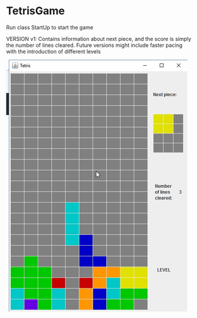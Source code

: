 # TetrisGame

Run class StartUp to start the game

VERSION v1:
Contains information about next piece, and the score is simply the number of lines cleared.
Future versions might include faster pacing with the introduction of different levels

![alt tag](https://github.com/MartinBergstrom/TetrisGame/blob/master/tetris.jpg)
